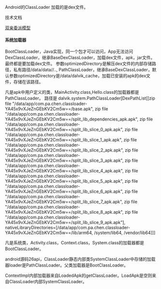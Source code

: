 Android的ClassLoader
加载的是dex文件。

技术文档

[双亲委派模型](https://www.jianshu.com/p/74685bdddf22)

#### 系统加载器
BootClassLoader，Java实现，同一个包才可以访问，App无法访问
DexClassLoader，继承BaseDexClassLoader，加载dex文件，apk，jar文件。最终都是要加载dex文件。
参数optimizedDirectory是解压dex文件的内部存储路径，私有路径/data/data/<Package Name>/..,
PathClassLoader，继承BaseDexClassLoader，默认参数optimizedDirectory是/data/dalvik_cache，加载已安装的apk的dex文件，存储在该路径。

凡是apk中用户定义的类，MainActivity.class,Hello.class的加载器都是PathClassLoader。
路径是
dalvik.system.PathClassLoader[DexPathList[[zip file "/data/app/com.pa.chen.classloader-YA45x9vXJeZnGEbKV2Cm5w==/base.apk", 
zip file "/data/app/com.pa.chen.classloader-YA45x9vXJeZnGEbKV2Cm5w==/split_lib_dependencies_apk.apk",
zip file "/data/app/com.pa.chen.classloader-YA45x9vXJeZnGEbKV2Cm5w==/split_lib_slice_0_apk.apk", 
zip file "/data/app/com.pa.chen.classloader-YA45x9vXJeZnGEbKV2Cm5w==/split_lib_slice_1_apk.apk",
zip file "/data/app/com.pa.chen.classloader-YA45x9vXJeZnGEbKV2Cm5w==/split_lib_slice_2_apk.apk", 
zip file "/data/app/com.pa.chen.classloader-YA45x9vXJeZnGEbKV2Cm5w==/split_lib_slice_3_apk.apk", 
zip file "/data/app/com.pa.chen.classloader-YA45x9vXJeZnGEbKV2Cm5w==/split_lib_slice_4_apk.apk", 
zip file "/data/app/com.pa.chen.classloader-YA45x9vXJeZnGEbKV2Cm5w==/split_lib_slice_5_apk.apk", 
zip file "/data/app/com.pa.chen.classloader-YA45x9vXJeZnGEbKV2Cm5w==/split_lib_slice_6_apk.apk",
zip file "/data/app/com.pa.chen.classloader-YA45x9vXJeZnGEbKV2Cm5w==/split_lib_slice_7_apk.apk", 
zip file "/data/app/com.pa.chen.classloader-YA45x9vXJeZnGEbKV2Cm5w==/split_lib_slice_8_apk.apk",
zip file "/data/app/com.pa.chen.classloader-YA45x9vXJeZnGEbKV2Cm5w==/split_lib_slice_9_apk.apk"],
nativeLibraryDirectories=[/data/app/com.pa.chen.classloader-YA45x9vXJeZnGEbKV2Cm5w==/lib/arm64, /system/lib64, /vendor/lib64]]]

凡是系统类，Activity.class，Context.class，System.class的加载器都是BootClassLoader。

android源码26api，ClassLoader静态内部类SystemClassLoader中存储的加载器loader是PathClassLoader。父类加载器是BootClassLoader。

ContextImpl内部加载器来自LoadedApk的getClassLoader。LoadApk是空则来自ClassLoader内部SystemClassLoader。
